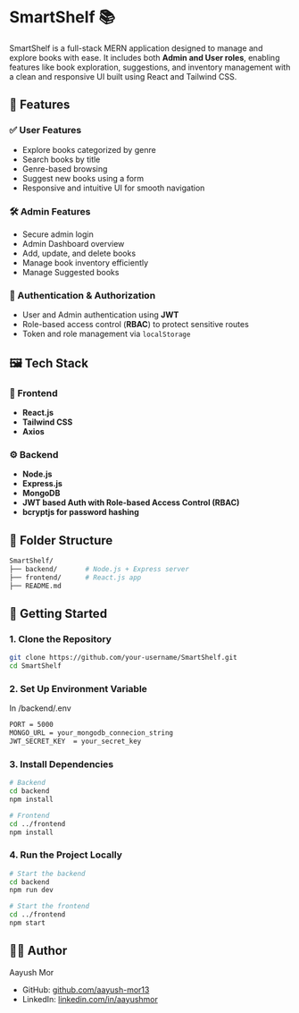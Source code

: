 # SmartShelf 📚


SmartShelf is a full-stack MERN application designed to manage and explore books with ease. It includes both **Admin and User roles**, enabling features like book exploration, suggestions, and inventory management with a clean and responsive UI built using React and Tailwind CSS.

## 🚀 Features

### ✅ User Features
- Explore books categorized by genre
- Search books by title
- Genre-based browsing
- Suggest new books using a form
- Responsive and intuitive UI for smooth navigation

### 🛠️ Admin Features

- Secure admin login
- Admin Dashboard overview
- Add, update, and delete books
- Manage book inventory efficiently
- Manage Suggested books

### 🔐 Authentication & Authorization

- User and Admin authentication using **JWT**
- Role-based access control (**RBAC**) to protect sensitive routes
- Token and role management via `localStorage`

## 🖼️ Tech Stack

### 🧠 Frontend
- **React.js**
- **Tailwind CSS**
- **Axios**

### ⚙️ Backend
- **Node.js**
- **Express.js**
- **MongoDB**
- **JWT based Auth with Role-based Access Control (RBAC)**
- **bcryptjs for password hashing**


## 📁 Folder Structure

```bash
SmartShelf/
├── backend/       # Node.js + Express server
├── frontend/      # React.js app
├── README.md
```

## 🚀 Getting Started

### 1. Clone the Repository

```bash
git clone https://github.com/your-username/SmartShelf.git
cd SmartShelf
```

### 2. Set Up Environment Variable

In /backend/.env

```bash
PORT = 5000
MONGO_URL = your_mongodb_connecion_string
JWT_SECRET_KEY  = your_secret_key
```

### 3. Install Dependencies

```bash
# Backend
cd backend
npm install

# Frontend
cd ../frontend
npm install
```

### 4.  Run the Project Locally

```bash
# Start the backend
cd backend
npm run dev

# Start the frontend
cd ../frontend
npm start
```

## 🧑‍💻 Author
Aayush Mor
- GitHub: [github.com/aayush-mor13](https://github.com/aayush-mor13)
- LinkedIn: [linkedin.com/in/aayushmor](https://www.linkedin.com/in/aayushmor)
